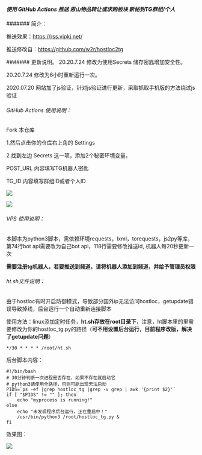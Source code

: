 #### ***使用 GitHub Actions 推送 恩山物品转让或求购板块 新帖到TG群组/个人***

####### 简介：

推送效果：https://rss.vipkj.net/

推送修改自：https://github.com/w2r/hostloc2tg


####### 更新说明。
20.20.7.24 修改为使用Secrets 储存密匙增加安全性。

20.20.7.24 修改为6小时重新运行一次。

2020.07.20 网站加了js验证，针对js验证进行更新，采取抓取手机版的方法绕过js验证

###### GitHub Actions 使用说明：
Fork 本仓库 

1.然后点击你的仓库右上角的 Settings 

2.找到左边 Secrets 这一项，添加2个秘密环境变量。

POST_URL 内容填写TG机器人密匙

TG_ID 内容填写群组ID或者个人ID



![](https://cdn.jsdelivr.net/gh/lzw981731/img/2020/07/24/ccea.png)

![](https://cdn.jsdelivr.net/gh/lzw981731/img/2020/07/24/a9e7.png)

###### VPS 使用说明：
本脚本为python3脚本，需依赖环境requests，lxml，torequests，js2py等库，第74行bot api需要改为自己bot api，118行需要修改推送id, 机器人每20秒更新一次

**需要注册tg机器人，若要推送到频道，请将机器人添加到频道，并给予管理员权限**

###### ht.sh文件说明：

由于hostloc有时开启防御模式，导致部分国外ip无法访问hostloc，getupdate错误导致掉线，后台运行一个自动重新连接脚本

使用方法：linux添加定时任务，**ht.sh存放在root目录下**，注意，ht脚本里的里需要修改为你的hostloc_tg.py的路径（**可不用设置后台运行，目前程序改版，解决了getupdate问题**）

~~~
*/30 * * * * /root/ht.sh
~~~
后台脚本内容：

~~~
#!/bin/bash
# 30分钟判断一次进程是否存在，如果不存在就启动它
# python3请使用全路径，否则可能出现无法启动
PIDS=`ps -ef |grep hostloc_tg |grep -v grep | awk '{print $2}'`
if [ "$PIDS" != "" ]; then
	echo "myprocess is running!"
else
	echo "未发现程序后台运行，正在重启中！"
	/usr/bin/python3 /root/hostloc_tg.py &
fi
~~~

效果图：

![](https://cdn.jsdelivr.net/gh/lzw981731/img/2020/07/24/407b.png)


